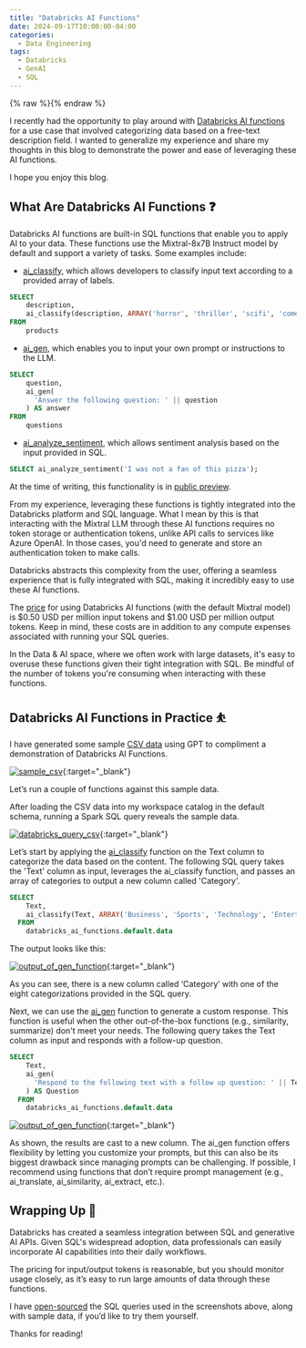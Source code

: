 ```yaml
---
title: "Databricks AI Functions"
date: 2024-09-17T10:00:00-04:00
categories:
  - Data Engineering
tags:
  - Databricks
  - GenAI
  - SQL
---
```


{% raw %}<img src="/blog/assets/images/blog_images/databricks-ai-functions/blog_image.jpg" alt="">{% endraw %}

I recently had the opportunity to play around with [Databricks AI functions](https://learn.microsoft.com/en-us/azure/databricks/large-language-models/ai-functions) for a use case that involved categorizing data based on a free-text description field. I wanted to generalize my experience and share my thoughts in this blog to demonstrate the power and ease of leveraging these AI functions.

I hope you enjoy this blog.

## What Are Databricks AI Functions ❓

Databricks AI functions are built-in SQL functions that enable you to apply AI to your data. These functions use the Mixtral-8x7B Instruct model by default and support a variety of tasks. Some examples include:

- [ai_classify](https://learn.microsoft.com/en-us/azure/databricks/sql/language-manual/functions/ai_classify), which allows developers to classify input text according to a provided array of labels.

```sql
SELECT
    description,
    ai_classify(description, ARRAY('horror', 'thriller', 'scifi', 'comedy')) AS category
FROM
    products
```

- [ai_gen](https://learn.microsoft.com/en-us/azure/databricks/sql/language-manual/functions/ai_gen), which enables you to input your own prompt or instructions to the LLM.

```sql
SELECT
    question,
    ai_gen(
      'Answer the following question: ' || question
    ) AS answer
FROM
    questions
```

- [ai_analyze_sentiment](https://learn.microsoft.com/en-us/azure/databricks/sql/language-manual/functions/ai_analyze_sentiment), which allows sentiment analysis based on the input provided in SQL.

```sql
SELECT ai_analyze_sentiment('I was not a fan of this pizza');
```

At the time of writing, this functionality is in [public preview](https://learn.microsoft.com/en-us/azure/databricks/release-notes/release-types#platform-releases).

From my experience, leveraging these functions is tightly integrated into the Databricks platform and SQL language. What I mean by this is that interacting with the Mixtral LLM through these AI functions requires no token storage or authentication tokens, unlike API calls to services like Azure OpenAI. In those cases, you'd need to generate and store an authentication token to make calls.

Databricks abstracts this complexity from the user, offering a seamless experience that is fully integrated with SQL, making it incredibly easy to use these AI functions.

The [price](https://www.databricks.com/product/pricing/foundation-model-serving) for using Databricks AI functions (with the default Mixtral model) is $0.50 USD per million input tokens and $1.00 USD per million output tokens. Keep in mind, these costs are in addition to any compute expenses associated with running your SQL queries.

In the Data & AI space, where we often work with large datasets, it's easy to overuse these functions given their tight integration with SQL. Be mindful of the number of tokens you're consuming when interacting with these functions.

## Databricks AI Functions in Practice ⛹️

I have generated some sample [CSV data](https://github.com/Schiiss/blog/tree/master/code/databricks-ai-functions/data.csv) using GPT to compliment a demonstration of Databricks AI Functions.

[![sample_csv](/blog/assets/images/blog_images/databricks-ai-functions/sample_csv.png)](/blog/assets/images/blog_images/databricks-ai-functions/sample_csv.png){:target="_blank"}

Let’s run a couple of functions against this sample data.

After loading the CSV data into my workspace catalog in the default schema, running a Spark SQL query reveals the sample data.

[![databricks_query_csv](/blog/assets/images/blog_images/databricks-ai-functions/databricks_query_csv.png)](/blog/assets/images/blog_images/databricks-ai-functions/databricks_query_csv.png){:target="_blank"}

Let’s start by applying the [ai_classify](https://learn.microsoft.com/en-us/azure/databricks/sql/language-manual/functions/ai_classify) function on the Text column to categorize the data based on the content. The following SQL query takes the 'Text' column as input, leverages the ai_classify function, and passes an array of categories to output a new column called 'Category'.

```sql
SELECT
    Text,
    ai_classify(Text, ARRAY('Business', 'Sports', 'Technology', 'Entertainment', 'Fashion', 'Education', 'Food', 'Economics')) AS Category
  FROM
    databricks_ai_functions.default.data
```

The output looks like this:

[![output_of_gen_function](/blog/assets/images/blog_images/databricks-ai-functions/output_of_classify_function.png)](/blog/assets/images/blog_images/databricks-ai-functions/output_of_classify_function.png){:target="_blank"}

As you can see, there is a new column called ‘Category’ with one of the eight categorizations provided in the SQL query.

Next, we can use the [ai_gen](https://learn.microsoft.com/en-us/azure/databricks/sql/language-manual/functions/ai_gen) function to generate a custom response. This function is useful when the other out-of-the-box functions (e.g., similarity, summarize) don't meet your needs. The following query takes the Text column as input and responds with a follow-up question.

```sql
SELECT
    Text,
    ai_gen(
      'Respond to the following text with a follow up question: ' || Text
    ) AS Question
  FROM
    databricks_ai_functions.default.data
```

[![output_of_gen_function](/blog/assets/images/blog_images/databricks-ai-functions/output_of_gen_function.png)](/blog/assets/images/blog_images/databricks-ai-functions/output_of_gen_function.png){:target="_blank"}

As shown, the results are cast to a new column. The ai_gen function offers flexibility by letting you customize your prompts, but this can also be its biggest drawback since managing prompts can be challenging. If possible, I recommend using functions that don’t require prompt management (e.g., ai_translate, ai_similarity, ai_extract, etc.).

## Wrapping Up 🏁

Databricks has created a seamless integration between SQL and generative AI APIs. Given SQL's widespread adoption, data professionals can easily incorporate AI capabilities into their daily workflows.

The pricing for input/output tokens is reasonable, but you should monitor usage closely, as it’s easy to run large amounts of data through these functions.

I have [open-sourced](https://github.com/Schiiss/blog/tree/master/code/databricks-ai-functions/ai_functions.sql) the SQL queries used in the screenshots above, along with sample data, if you’d like to try them yourself.

Thanks for reading!
